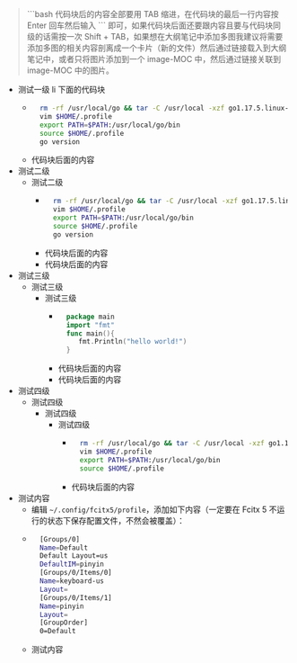 > \`\`\`bash 代码块后的内容全部要用 TAB 缩进，在代码块的最后一行内容按 Enter 回车然后输入 \`\`\` 即可，如果代码块后面还要跟内容且要与代码块同级的话需按一次 Shift + TAB，如果想在大纲笔记中添加多图我建议将需要 添加多图的相关内容剖离成一个卡片（新的文件）然后通过链接载入到大纲笔记中，或者只将图片添加到一个 image-MOC 中，然后通过链接关联到 image-MOC 中的图片。


- 测试一级 li 下面的代码块
	- ```bash
		rm -rf /usr/local/go && tar -C /usr/local -xzf go1.17.5.linux-amd64.tar.gz
		vim $HOME/.profile
		export PATH=$PATH:/usr/local/go/bin
		source $HOME/.profile
		go version
		```
	- 代码块后面的内容
- 测试二级
	- 测试二级
		- ```bash
			rm -rf /usr/local/go && tar -C /usr/local -xzf go1.17.5.linux-amd64.tar.gz
			vim $HOME/.profile
			export PATH=$PATH:/usr/local/go/bin
			source $HOME/.profile
			go version
			```
		- 代码块后面的内容
		- 代码块后面的内容
- 测试三级
	- 测试三级
		- 测试三级
			- ```go
				package main
				import "fmt"
				func main(){
				   fmt.Println("hello world!")
				}
				```
			- 代码块后面的内容
			- 代码块后面的内容
- 测试四级
	- 测试四级
		- 测试四级
			- 测试四级
				- ```bash
					rm -rf /usr/local/go && tar -C /usr/local -xzf go1.17.5.linux-amd64.tar.gz
					vim $HOME/.profile
					export PATH=$PATH:/usr/local/go/bin
					source $HOME/.profile
					```
				- 代码块后面的内容
- 测试内容	
	- 编辑 `~/.config/fcitx5/profile`，添加如下内容（一定要在 Fcitx 5 不运行的状态下保存配置文件，不然会被覆盖）：
	- ```bash
		[Groups/0]
		Name=Default
		Default Layout=us
		DefaultIM=pinyin
		[Groups/0/Items/0]
		Name=keyboard-us
		Layout=
		[Groups/0/Items/1]
		Name=pinyin
		Layout=
		[GroupOrder]
		0=Default
		```
	- 测试内容
	